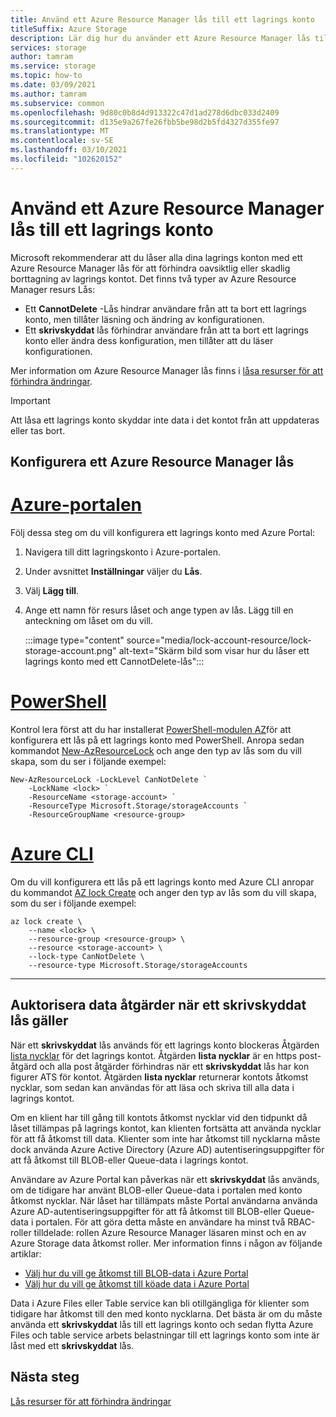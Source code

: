 ```yaml
---
title: Använd ett Azure Resource Manager lås till ett lagrings konto
titleSuffix: Azure Storage
description: Lär dig hur du använder ett Azure Resource Manager lås till ett lagrings konto.
services: storage
author: tamram
ms.service: storage
ms.topic: how-to
ms.date: 03/09/2021
ms.author: tamram
ms.subservice: common
ms.openlocfilehash: 9d80c0b8d4d913322c47d1ad278d6dbc033d2409
ms.sourcegitcommit: d135e9a267fe26fbb5be98d2b5fd4327d355fe97
ms.translationtype: MT
ms.contentlocale: sv-SE
ms.lasthandoff: 03/10/2021
ms.locfileid: "102620152"
---
```

# <a name="apply-an-azure-resource-manager-lock-to-a-storage-account"></a>Använd ett Azure Resource Manager lås till ett lagrings konto

Microsoft rekommenderar att du låser alla dina lagrings konton med ett Azure Resource Manager lås för att förhindra oavsiktlig eller skadlig borttagning av lagrings kontot. Det finns två typer av Azure Resource Manager resurs Lås:

- Ett **CannotDelete** -Lås hindrar användare från att ta bort ett lagrings konto, men tillåter läsning och ändring av konfigurationen.
- Ett **skrivskyddat** lås förhindrar användare från att ta bort ett lagrings konto eller ändra dess konfiguration, men tillåter att du läser konfigurationen.

Mer information om Azure Resource Manager lås finns i [låsa resurser för att förhindra ändringar](../../azure-resource-manager/management/lock-resources.md).

> [!IMPORTANT]
> Att låsa ett lagrings konto skyddar inte data i det kontot från att uppdateras eller tas bort.

## <a name="configure-an-azure-resource-manager-lock"></a>Konfigurera ett Azure Resource Manager lås

# <a name="azure-portal"></a>[Azure-portalen](#tab/portal)

Följ dessa steg om du vill konfigurera ett lagrings konto med Azure Portal:

1. Navigera till ditt lagringskonto i Azure-portalen.
1. Under avsnittet **Inställningar** väljer du **Lås**.
1. Välj **Lägg till**.
1. Ange ett namn för resurs låset och ange typen av lås. Lägg till en anteckning om låset om du vill.

    :::image type="content" source="media/lock-account-resource/lock-storage-account.png" alt-text="Skärm bild som visar hur du låser ett lagrings konto med ett CannotDelete-lås":::

# <a name="powershell"></a>[PowerShell](#tab/azure-powershell)

Kontrol lera först att du har installerat [PowerShell-modulen AZ](https://www.powershellgallery.com/packages/Az)för att konfigurera ett lås på ett lagrings konto med PowerShell. Anropa sedan kommandot [New-AzResourceLock](/powershell/module/az.resources/new-azresourcelock) och ange den typ av lås som du vill skapa, som du ser i följande exempel:

```azurepowershell
New-AzResourceLock -LockLevel CanNotDelete `
    -LockName <lock> `
    -ResourceName <storage-account> `
    -ResourceType Microsoft.Storage/storageAccounts `
    -ResourceGroupName <resource-group>
```

# <a name="azure-cli"></a>[Azure CLI](#tab/azure-cli)

Om du vill konfigurera ett lås på ett lagrings konto med Azure CLI anropar du kommandot [AZ lock Create](/cli/azure/lock#az_lock_create) och anger den typ av lås som du vill skapa, som du ser i följande exempel:

```azurecli
az lock create \
    --name <lock> \
    --resource-group <resource-group> \
    --resource <storage-account> \
    --lock-type CanNotDelete \
    --resource-type Microsoft.Storage/storageAccounts
```

---

## <a name="authorizing-data-operations-when-a-readonly-lock-is-in-effect"></a>Auktorisera data åtgärder när ett skrivskyddat lås gäller

När ett **skrivskyddat** lås används för ett lagrings konto blockeras Åtgärden [lista nycklar](/rest/api/storagerp/storageaccounts/listkeys) för det lagrings kontot. Åtgärden **lista nycklar** är en https post-åtgärd och alla post åtgärder förhindras när ett **skrivskyddat** lås har kon figurer ATS för kontot. Åtgärden **lista nycklar** returnerar kontots åtkomst nycklar, som sedan kan användas för att läsa och skriva till alla data i lagrings kontot.

Om en klient har till gång till kontots åtkomst nycklar vid den tidpunkt då låset tillämpas på lagrings kontot, kan klienten fortsätta att använda nycklar för att få åtkomst till data. Klienter som inte har åtkomst till nycklarna måste dock använda Azure Active Directory (Azure AD) autentiseringsuppgifter för att få åtkomst till BLOB-eller Queue-data i lagrings kontot.

Användare av Azure Portal kan påverkas när ett **skrivskyddat** lås används, om de tidigare har använt BLOB-eller Queue-data i portalen med konto åtkomst nycklar. När låset har tillämpats måste Portal användarna använda Azure AD-autentiseringsuppgifter för att få åtkomst till BLOB-eller Queue-data i portalen. För att göra detta måste en användare ha minst två RBAC-roller tilldelade: rollen Azure Resource Manager läsaren minst och en av Azure Storage data åtkomst roller. Mer information finns i någon av följande artiklar:

- [Välj hur du vill ge åtkomst till BLOB-data i Azure Portal](../blobs/authorize-data-operations-portal.md)
- [Välj hur du vill ge åtkomst till köade data i Azure Portal](../queues/authorize-data-operations-portal.md)

Data i Azure Files eller Table service kan bli otillgängliga för klienter som tidigare har åtkomst till den med konto nycklarna. Det bästa är om du måste använda ett **skrivskyddat** lås till ett lagrings konto och sedan flytta Azure Files och table service arbets belastningar till ett lagrings konto som inte är låst med ett **skrivskyddat** lås.

## <a name="next-steps"></a>Nästa steg

[Lås resurser för att förhindra ändringar](../../azure-resource-manager/management/lock-resources.md)
